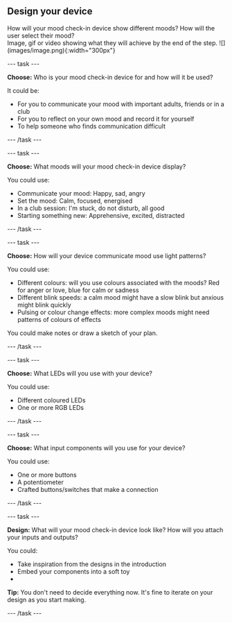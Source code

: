 ## Design your device

<div style="display: flex; flex-wrap: wrap">
<div style="flex-basis: 200px; flex-grow: 1; margin-right: 15px;">
How will your mood check-in device show different moods? How will the user select their mood? 
</div>
<div>
Image, gif or video showing what they will achieve by the end of the step. ![](images/image.png){:width="300px"}
</div>
</div>

--- task ---

**Choose:** Who is your mood check-in device for and how will it be used?

It could be: 
+ For you to communicate your mood with important adults, friends or in a club
+ For you to reflect on your own mood and record it for yourself 
+ To help someone who finds communication difficult 

--- /task ---

--- task ---

**Choose:** What moods will your mood check-in device display?

You could use:
+ Communicate your mood: Happy, sad, angry
+ Set the mood: Calm, focused, energised
+ In a club session: I'm stuck, do not disturb, all good 
+ Starting something new: Apprehensive, excited, distracted

--- /task ---

--- task ---

**Choose:** How will your device communicate mood use light patterns?

You could use: 
+ Different colours: will you use colours associated with the moods? Red for anger or love, blue for calm or sadness 
+ Different blink speeds: a calm mood might have a slow blink but anxious might blink quickly 
+ Pulsing or colour change effects: more complex moods might need patterns of colours of effects 

You could make notes or draw a sketch of your plan. 

--- /task ---

--- task ---

**Choose:** What LEDs will you use with your device?

You could use:
+ Different coloured LEDs
+ One or more RGB LEDs

--- /task ---

--- task ---

**Choose:** What input components will you use for your device?

You could use:
+ One or more buttons
+ A potentiometer
+ Crafted buttons/switches that make a connection

--- /task ---

--- task ---

**Design:** What will your mood check-in device look like? How will you attach your inputs and outputs?

You could:
+ Take inspiration from the designs in the introduction
+ Embed your components into a soft toy
+ 

**Tip:** You don't need to decide everything now. It's fine to iterate on your design as you start making. 

--- /task ---

